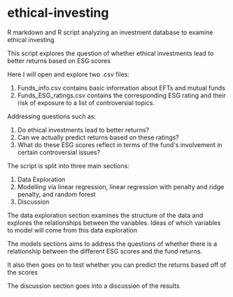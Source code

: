 # ethical-investing
R markdown and R script analyzing an investment database to examine ethical investing

This script explores the question of whether ethical investments lead
 to better returns based on ESG scores

Here I will open and explore two .csv files:
  1) Funds_info.csv contains basic information about EFTs and mutual funds
  2) Funds_ESG_ratings.csv contains the corresponding ESG rating and their
    risk of exposure to a list of controversial topics.

Addressing questions such as: 
 1) Do ethical investments lead to better returns?
 2) Can we actually predict returns based on these ratings?
 3) What do these ESG scores reflect in terms of the fund's involvement in certain
  controversial issues?

The script is split into three main sections:
 1) Data Exploration
 2) Modelling via linear regression, linear regression with penalty and ridge penalty, and random forest
 3) Discussion

The data exploration section examines the structure
 of the data and explores the relationships between the variables.
 Ideas of which variables to model will come from this data exploration

The models sections aims to address the questions of whether 
 there is a relationship between the different ESG scores
 and the fund returns. 

 It also then goes on to test whether you can predict the returns
 based off of the scores

 The discussion section goes into a discussion of the results
